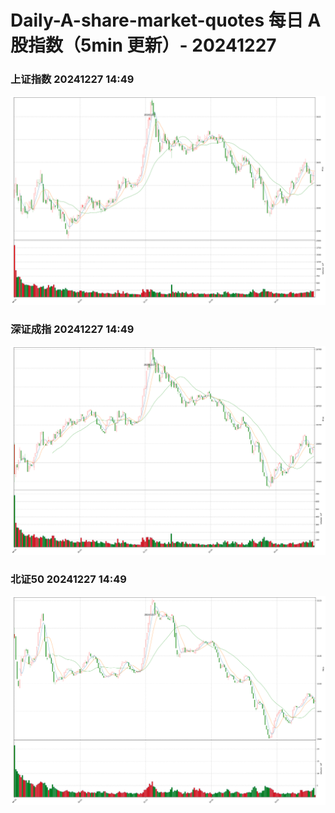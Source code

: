 
# Daily-A-share-market-quotes 每日 A 股指数（5min 更新）- 20241227

### 上证指数 20241227 14:49
![](./fig/2024/12/20241227-sh000001.png)

### 深证成指 20241227 14:49
![](./fig/2024/12/20241227-sz399001.png)

### 北证50 20241227 14:49
![](./fig/2024/12/20241227-bj899050.png)
